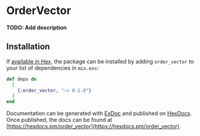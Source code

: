 # OrderVector

**TODO: Add description**

## Installation

If [available in Hex](https://hex.pm/docs/publish), the package can be installed
by adding `order_vector` to your list of dependencies in `mix.exs`:

```elixir
def deps do
  [
    {:order_vector, "~> 0.1.0"}
  ]
end
```

Documentation can be generated with [ExDoc](https://github.com/elixir-lang/ex_doc)
and published on [HexDocs](https://hexdocs.pm). Once published, the docs can
be found at [https://hexdocs.pm/order_vector](https://hexdocs.pm/order_vector).

